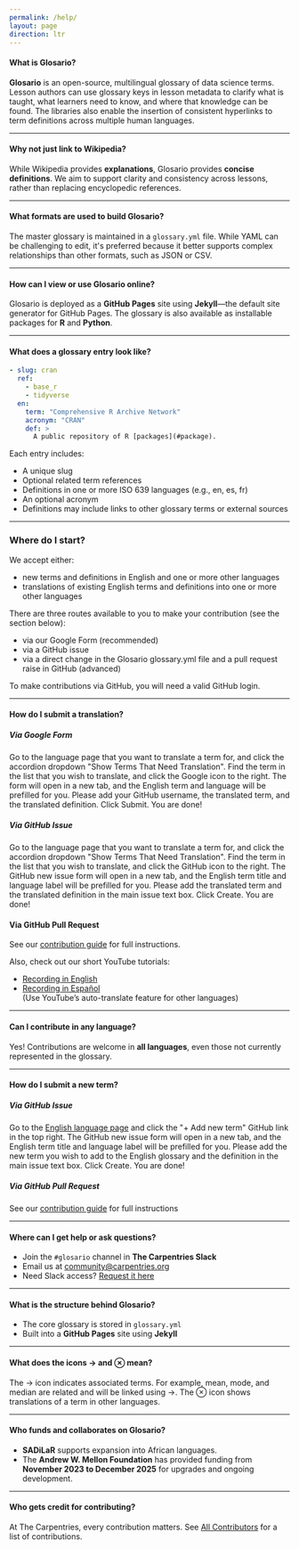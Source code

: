 ```yaml
---
permalink: /help/
layout: page
direction: ltr
---
```



#### What is Glosario?
**Glosario** is an open-source, multilingual glossary of data science terms. Lesson authors can use glossary keys in lesson metadata to clarify what is taught, what learners need to know, and where that knowledge can be found. The libraries also enable the insertion of consistent hyperlinks to term definitions across multiple human languages.

---

#### Why not just link to Wikipedia?
While Wikipedia provides **explanations**, Glosario provides **concise definitions**. We aim to support clarity and consistency across lessons, rather than replacing encyclopedic references.

---

#### What formats are used to build Glosario?
The master glossary is maintained in a `glossary.yml` file. While YAML can be challenging to edit, it's preferred because it better supports complex relationships than other formats, such as JSON or CSV.

---

#### How can I view or use Glosario online?
Glosario is deployed as a **GitHub Pages** site using **Jekyll**—the default site generator for GitHub Pages. The glossary is also available as installable packages for **R** and **Python**.

---

#### What does a glossary entry look like?

```yaml
- slug: cran
  ref:
    - base_r
    - tidyverse
  en:
    term: "Comprehensive R Archive Network"
    acronym: "CRAN"
    def: >
      A public repository of R [packages](#package).

```

Each entry includes:

- A unique slug
- Optional related term references
- Definitions in one or more ISO 639 languages (e.g., en, es, fr)
- An optional acronym
- Definitions may include links to other glossary terms or external sources

---

### Where do I start?

We accept either:
- new terms and definitions in English and one or more other languages
- translations of existing English terms and definitions into one or more other languages

There are three routes available to you to make your contribution (see the section below):
- via our Google Form (recommended)
- via a GitHub issue
- via a direct change in the Glosario glossary.yml file and a pull request raise in GitHub (advanced)

To make contributions via GitHub, you will need a valid GitHub login.

---

#### How do I submit a translation?

##### Via Google Form

Go to the language page that you want to translate a term for, and click the accordion dropdown "Show Terms That Need Translation". Find the term in the list that you wish to translate, and click the Google icon to the right. The form will open in a new tab, and the English term and language will be prefilled for you. Please add your GitHub username, the translated term, and the translated definition. Click Submit. You are done!

##### Via GitHub Issue

Go to the language page that you want to translate a term for, and click the accordion dropdown "Show Terms That Need Translation". Find the term in the list that you wish to translate, and click the GitHub icon to the right. The GitHub new issue form will open in a new tab, and the English term title and language label will be prefilled for you. Please add the translated term and the translated definition in the main issue text box. Click Create. You are done!

#### Via GitHub Pull Request

See our [contribution guide](https://docs.google.com/document/d/18oxYd6D9heESqw2gw9cbtxiCfkb4wlxazERFBIDCoeM/edit?tab=t.0#heading=h.wsi1psxc3n64) for full instructions.

Also, check out our short YouTube tutorials:

- [Recording in English](https://www.youtube.com/watch?v=ew1eb1ug-Q8)
- [Recording in Español](https://www.youtube.com/watch?v=f9K5wYq0dQM&t=23s)  
(Use YouTube’s auto-translate feature for other languages)

---

#### Can I contribute in any language?

Yes! Contributions are welcome in **all languages**, even those not currently represented in the glossary.

---

#### How do I submit a new term?

##### Via GitHub Issue

Go to the [English language page](en.md) and click the "+ Add new term" GitHub link in the top right. The GitHub new issue form will open in a new tab, and the English term title and language label will be prefilled for you. Please add the new term you wish to add to the English glossary and the definition in the main issue text box. Click Create. You are done!


##### Via GitHub Pull Request

See our [contribution guide](https://docs.google.com/document/d/18oxYd6D9heESqw2gw9cbtxiCfkb4wlxazERFBIDCoeM/edit?tab=t.0#heading=h.wsi1psxc3n64) for full instructions

---

#### Where can I get help or ask questions?

- Join the `#glosario` channel in **The Carpentries Slack**
- Email us at [community@carpentries.org](mailto:community@carpentries.org)
- Need Slack access? [Request it here](https://carpentries.org/slack/)

---

#### What is the structure behind Glosario?

- The core glossary is stored in `glossary.yml`
- Built into a **GitHub Pages** site using **Jekyll**

---

#### What does the icons → and ⊗ mean?

The → icon indicates associated terms. For example, mean, mode, and median are related and will be linked using →.
The ⊗ icon shows translations of a term in other languages.

---

#### Who funds and collaborates on Glosario?

- **SADiLaR** supports expansion into African languages.
- The **Andrew W. Mellon Foundation** has provided funding from **November 2023 to December 2025** for upgrades and ongoing development.

---

#### Who gets credit for contributing?

At The Carpentries, every contribution matters. See [All Contributors](https://github.com/carpentries/glosario/graphs/contributors) for a list of contributions. 
